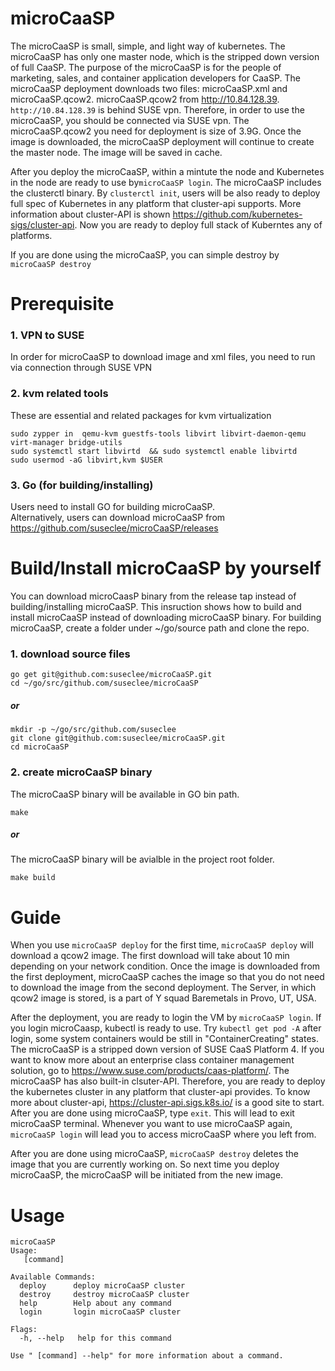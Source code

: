 # microCaaSP
The microCaaSP is small, simple, and light way of kubernetes. The microCaaSP has only one master node, which is the stripped down version of full CaaSP.
The purpose of the microCaaSP is for the people of marketing, sales, and container application developers for CaaSP.
The microCaaSP deployment downloads two files: microCaaSP.xml and microCaaSP.qcow2. microCaaSP.qcow2 from http://10.84.128.39. `http://10.84.128.39` is behind SUSE vpn.
Therefore, in order to use the microCaaSP, you should be connected via SUSE vpn. The microCaaSP.qcow2 you need for deployment is size of 3.9G. Once the image is downloaded, the microCaaSP deployment will continue to create the master node. The image will be saved in cache.

After you deploy the microCaaSP, within a mintute the node and Kubernetes in the node are ready to use by`microCaaSP login`. The microCaaSP includes the clusterctl binary. By `clusterctl init`, users will be also ready to deploy full spec of Kubernetes in any platform that cluster-api supports.
More information about cluster-API is shown https://github.com/kubernetes-sigs/cluster-api. Now you are ready to deploy full stack of Kuberntes any of platforms.  

If you are done using the microCaaSP, you can simple destroy by `microCaaSP destroy`


# Prerequisite
### 1. VPN to SUSE
In order for microCaaSP to download image and xml files, you need to run via connection through SUSE VPN

### 2. kvm related tools
These are essential and related packages for kvm virtualization
```
sudo zypper in  qemu-kvm guestfs-tools libvirt libvirt-daemon-qemu virt-manager bridge-utils
sudo systemctl start libvirtd  && sudo systemctl enable libvirtd
sudo usermod -aG libvirt,kvm $USER
```

### 3. Go (for building/installing)
Users need to install GO for building microCaaSP.   
Alternatively, users can download microCaaSP from https://github.com/suseclee/microCaaSP/releases

# Build/Install microCaaSP by yourself
You can download microCaasP binary from the release tap instead of building/installing microCaaSP. 
This insruction shows how to build and install microCaaSP instead of downloading microCaaSP binary.
For building microCaaSP, create a folder under ~/go/source path and clone the repo.
### 1. download source files
```
go get git@github.com:suseclee/microCaaSP.git
cd ~/go/src/github.com/suseclee/microCaaSP
```
##### or
```
mkdir -p ~/go/src/github.com/suseclee
git clone git@github.com:suseclee/microCaaSP.git
cd microCaaSP
```
### 2. create microCaaSP binary
The microCaaSP binary will be available in GO bin path.
```
make
```
##### or
The microCaaSP binary will be avialble in the project root folder.
```
make build
```
# Guide
When you use `microCaaSP deploy` for the first time, `microCaaSP deploy` will download a qcow2 image. The first download will take about 10 min depending on your network condition. Once the image is downloaded from the first deployment, microCaaSP caches the image so that you do not need to download the image from the second deployment. The Server, in which qcow2 image is stored, is a part of Y squad Baremetals in Provo, UT, USA. 

After the deployment, you are ready to login the VM by `microCaaSP login`. If you login microCaasp, kubectl is ready to use. 
Try `kubectl get pod -A` after login, some system containers would be still in "ContainerCreating" states. The microCaaSP is a stripped down version of SUSE CaaS Platform 4. If you want to know more about an enterprise class container management solution, go to https://www.suse.com/products/caas-platform/. The microCaaSP has also built-in clsuter-API. Therefore, you are ready to deploy the kubernetes cluster in any platform that cluster-api provides. To know more about cluster-api, https://cluster-api.sigs.k8s.io/ is a good site to start. After you are done using microCaaSP, type `exit`. This will lead to exit microCaaSP terminal. Whenever you want to use microCaaSP again, `microCaaSP login` will lead you to access microCaaSP where you left from.

After you are done using microCaaSP, `microCaaSP destroy` deletes the image that you are currently working on. So next time you deploy microCaaSP, the microCaaSP will be initiated from the new image.

# Usage
```
microCaaSP
Usage:
   [command]

Available Commands:
  deploy      deploy microCaaSP cluster
  destroy     destroy microCaaSP cluster
  help        Help about any command
  login       login microCaaSP cluster

Flags:
  -h, --help   help for this command

Use " [command] --help" for more information about a command.
```
